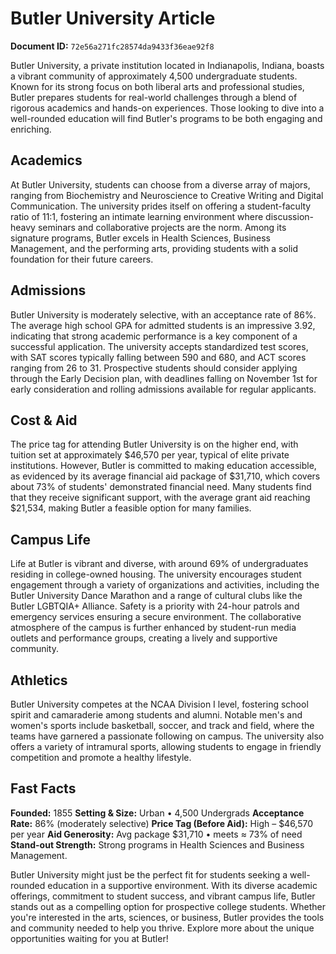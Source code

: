 # Butler University Article

**Document ID:** `72e56a271fc28574da9433f36eae92f8`

Butler University, a private institution located in Indianapolis, Indiana, boasts a vibrant community of approximately 4,500 undergraduate students. Known for its strong focus on both liberal arts and professional studies, Butler prepares students for real-world challenges through a blend of rigorous academics and hands-on experiences. Those looking to dive into a well-rounded education will find Butler's programs to be both engaging and enriching.

## Academics

At Butler University, students can choose from a diverse array of majors, ranging from Biochemistry and Neuroscience to Creative Writing and Digital Communication. The university prides itself on offering a student-faculty ratio of 11:1, fostering an intimate learning environment where discussion-heavy seminars and collaborative projects are the norm. Among its signature programs, Butler excels in Health Sciences, Business Management, and the performing arts, providing students with a solid foundation for their future careers.

## Admissions

Butler University is moderately selective, with an acceptance rate of 86%. The average high school GPA for admitted students is an impressive 3.92, indicating that strong academic performance is a key component of a successful application. The university accepts standardized test scores, with SAT scores typically falling between 590 and 680, and ACT scores ranging from 26 to 31. Prospective students should consider applying through the Early Decision plan, with deadlines falling on November 1st for early consideration and rolling admissions available for regular applicants.

## Cost & Aid

The price tag for attending Butler University is on the higher end, with tuition set at approximately $46,570 per year, typical of elite private institutions. However, Butler is committed to making education accessible, as evidenced by its average financial aid package of $31,710, which covers about 73% of students' demonstrated financial need. Many students find that they receive significant support, with the average grant aid reaching $21,534, making Butler a feasible option for many families.

## Campus Life

Life at Butler is vibrant and diverse, with around 69% of undergraduates residing in college-owned housing. The university encourages student engagement through a variety of organizations and activities, including the Butler University Dance Marathon and a range of cultural clubs like the Butler LGBTQIA+ Alliance. Safety is a priority with 24-hour patrols and emergency services ensuring a secure environment. The collaborative atmosphere of the campus is further enhanced by student-run media outlets and performance groups, creating a lively and supportive community.

## Athletics

Butler University competes at the NCAA Division I level, fostering school spirit and camaraderie among students and alumni. Notable men's and women's sports include basketball, soccer, and track and field, where the teams have garnered a passionate following on campus. The university also offers a variety of intramural sports, allowing students to engage in friendly competition and promote a healthy lifestyle.

## Fast Facts
**Founded:** 1855
**Setting & Size:** Urban • 4,500 Undergrads
**Acceptance Rate:** 86% (moderately selective)
**Price Tag (Before Aid):** High – $46,570 per year
**Aid Generosity:** Avg package $31,710 • meets ≈ 73% of need
**Stand-out Strength:** Strong programs in Health Sciences and Business Management.

Butler University might just be the perfect fit for students seeking a well-rounded education in a supportive environment. With its diverse academic offerings, commitment to student success, and vibrant campus life, Butler stands out as a compelling option for prospective college students. Whether you're interested in the arts, sciences, or business, Butler provides the tools and community needed to help you thrive. Explore more about the unique opportunities waiting for you at Butler!
